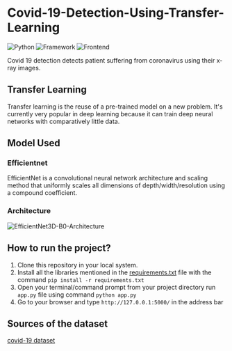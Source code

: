 # Covid-19-Detection-Using-Transfer-Learning
![Python](https://img.shields.io/badge/Python-3.8-blueviolet)
![Framework](https://img.shields.io/badge/Framework-Flask-red)
![Frontend](https://img.shields.io/badge/Frontend-HTML/CSS/JS-green)

Covid 19 detection detects patient suffering from coronavirus using their x-ray images.

## Transfer Learning
Transfer learning is the reuse of a pre-trained model on a new problem. It's currently very popular in deep learning because it can train deep neural networks with comparatively little data.

## Model Used
### Efficientnet
EfficientNet is a convolutional neural network architecture and scaling method that uniformly scales all dimensions of depth/width/resolution using a compound coefficient.

### Architecture
![EfficientNet3D-B0-Architecture](https://user-images.githubusercontent.com/56024169/136725308-ca85387c-59d7-48cd-a31a-cf791041dbc3.png)

## How to run the project?
1. Clone this repository in your local system.
2. Install all the libraries mentioned in the [requirements.txt](https://github.com/lit226/Covid-19-detection/blob/main/requirements.txt) file with the command `pip install -r requirements.txt`
3. Open your terminal/command prompt from your project directory run `app.py` file using command `python app.py`
4. Go to your browser and type `http://127.0.0.1:5000/` in the address bar

## Sources of the dataset
[covid-19 dataset](https://www.kaggle.com/fusicfenta/chest-xray-for-covid19-detection)
